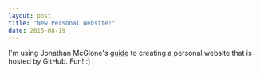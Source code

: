 ```yaml
---
layout: post
title: "New Personal Website!"
date: 2015-08-19
---
```


I'm using Jonathan McGlone's [guide](http://jmcglone.com/guides/github-pages/) to creating a personal website that is hosted by GitHub. Fun! :)
